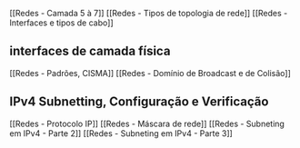 
[[Redes - Camada 5 à 7]]
[[Redes - Tipos de topologia de rede]]
[[Redes - Interfaces e tipos de cabo]]

## interfaces de camada física
[[Redes - Padrões, CISMA]]
[[Redes - Domínio de Broadcast e de Colisão]]

## IPv4 Subnetting, Configuração e Verificação
[[Redes - Protocolo IP]]
[[Redes - Máscara de rede]]
[[Redes - Subneting em IPv4 - Parte 2]]
[[Redes - Subneting em IPv4 - Parte 3]]



































